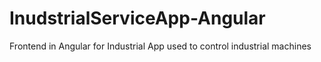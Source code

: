 # InudstrialServiceApp-Angular
Frontend in Angular for Industrial App used to control industrial machines
